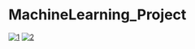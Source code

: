 # MachineLearning_Project
<a href="https://ibb.co/y5M3cM6"><img src="https://i.ibb.co/2PLb1Lv/1.png" alt="1" border="0"></a>
<a href="https://ibb.co/bN1Vq63"><img src="https://i.ibb.co/bN1Vq63/2.png" alt="2" border="0"></a>

